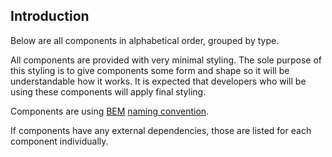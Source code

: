 ## Introduction

Below are all components in alphabetical order, grouped by type.

All components are provided with very minimal styling. The sole purpose of this styling is to give components some form and shape so it will be understandable how it works. It is expected that developers who will be using these components will apply final styling.

Components are using [BEM](http://getbem.com) [naming convention](http://getbem.com/naming/).

If components have any external dependencies, those are listed for each component individually.